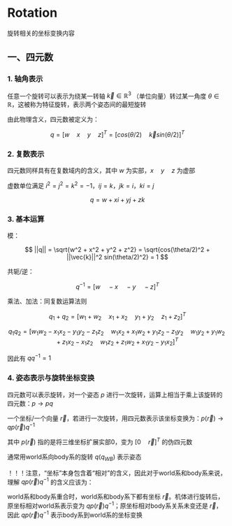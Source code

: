 # Rotation
旋转相关的坐标变换内容

## 一、四元数

### 1. 轴角表示

任意一个旋转可以表示为绕某一转轴 $`\vec{k} \in \mathbb{R}^3`$ （单位向量）转过某一角度 $`\theta \in \mathbb{R}`$，这被称为特征旋转，表示两个姿态间的最短旋转

由此物理含义，四元数被定义为：

$$
q = [w \quad x \quad y \quad z]^T = [cos(\theta/2) \quad \vec{k} sin(\theta/2)]^T
$$

### 2. 复数表示

四元数同样具有在复数域内的含义，其中 $`w`$ 为实部，$`x \quad y \quad z`$ 为虚部

虚数单位满足 $`i^2 = j^2 = k^2 = -1`$，$`i j = k`$，$`j k = i`$，$`k i = j`$

$$
q = w + x i + y j + z k
$$

### 3. 基本运算

模：

$$
||q|| = \sqrt{w^2 + x^2 + y^2 + z^2} = \sqrt{cos(\theta/2)^2 + ||\vec{k}||^2 sin(\theta/2)^2} = 1
$$

共轭/逆：

$$
q^{-1} = [w \quad -x \quad -y \quad -z]^T
$$

乘法、加法：同复数运算法则

$$
q_1 + q_2 = [w_1 + w_2 \quad x_1 + x_2 \quad y_1 + y_2 \quad z_1 + z_2]^T
$$

$$
q_1 q_2 = [w_1 w_2 - x_1 x_2 - y_1 y_2 - z_1 z_2 \quad w_1 x_2 + x_1 w_2 + y_1 z_2 - z_1 y_2 \quad w_1 y_2 + y_1 w_2 + z_1 x_2 - x_1 z_2 \quad w_1 z_2 + z_1 w_2 + x_1 y_2 - y_1 x_2]^T
$$

因此有 $`q q^{-1} = 1`$

### 4. 姿态表示与旋转坐标变换

四元数可以表示旋转，对一个姿态 $`p`$ 进行一次旋转，运算上相当于乘上该旋转的四元数：$`p \rightarrow p q`$

一个坐标/一个向量 $`\vec{r}`$，若进行一次旋转，用四元数表示该坐标变换为：$`p(\vec{r}) \rightarrow q p(\vec{r}) q^{-1}`$

其中 $`p(\vec{r})`$ 指的是将三维坐标扩展实部0，变为 $`[0 \quad \vec{r}]^T`$ 的伪四元数

通常用world系向body系的旋转 $`q(q_{WB})`$ 表示姿态

！！！注意，“坐标”本身包含着“相对”的含义，因此对于world系和body系来说，理解 $`q p(\vec{r}) q^{-1}`$ 的含义应该为：

world系和body系重合时，world系和body系下都有坐标 $`\vec{r}`$。机体进行旋转后，原坐标相对world系表示变为 $`q p(\vec{r}) q^{-1}`$；原坐标相对body系关系未变还是 $`\vec{r}`$，因此 $`q p(\vec{r}) q^{-1}`$ 表示body系到world系的坐标变换





